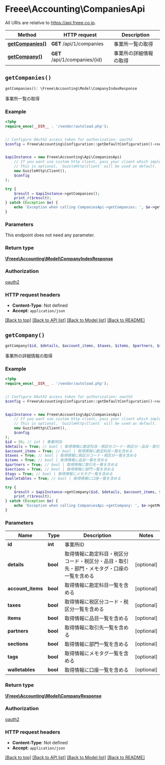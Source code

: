 # Freee\Accounting\CompaniesApi

All URIs are relative to https://api.freee.co.jp.

Method | HTTP request | Description
------------- | ------------- | -------------
[**getCompanies()**](CompaniesApi.md#getCompanies) | **GET** /api/1/companies | 事業所一覧の取得
[**getCompany()**](CompaniesApi.md#getCompany) | **GET** /api/1/companies/{id} | 事業所の詳細情報の取得


## `getCompanies()`

```php
getCompanies(): \Freee\Accounting\Model\CompanyIndexResponse
```

事業所一覧の取得



### Example

```php
<?php
require_once(__DIR__ . '/vendor/autoload.php');


// Configure OAuth2 access token for authorization: oauth2
$config = Freee\Accounting\Configuration::getDefaultConfiguration()->setAccessToken('YOUR_ACCESS_TOKEN');


$apiInstance = new Freee\Accounting\Api\CompaniesApi(
    // If you want use custom http client, pass your client which implements `GuzzleHttp\ClientInterface`.
    // This is optional, `GuzzleHttp\Client` will be used as default.
    new GuzzleHttp\Client(),
    $config
);

try {
    $result = $apiInstance->getCompanies();
    print_r($result);
} catch (Exception $e) {
    echo 'Exception when calling CompaniesApi->getCompanies: ', $e->getMessage(), PHP_EOL;
}
```

### Parameters

This endpoint does not need any parameter.

### Return type

[**\Freee\Accounting\Model\CompanyIndexResponse**](../Model/CompanyIndexResponse.md)

### Authorization

[oauth2](../../README.md#oauth2)

### HTTP request headers

- **Content-Type**: Not defined
- **Accept**: `application/json`

[[Back to top]](#) [[Back to API list]](../../README.md#endpoints)
[[Back to Model list]](../../README.md#models)
[[Back to README]](../../README.md)

## `getCompany()`

```php
getCompany($id, $details, $account_items, $taxes, $items, $partners, $sections, $tags, $walletables): \Freee\Accounting\Model\CompanyResponse
```

事業所の詳細情報の取得



### Example

```php
<?php
require_once(__DIR__ . '/vendor/autoload.php');


// Configure OAuth2 access token for authorization: oauth2
$config = Freee\Accounting\Configuration::getDefaultConfiguration()->setAccessToken('YOUR_ACCESS_TOKEN');


$apiInstance = new Freee\Accounting\Api\CompaniesApi(
    // If you want use custom http client, pass your client which implements `GuzzleHttp\ClientInterface`.
    // This is optional, `GuzzleHttp\Client` will be used as default.
    new GuzzleHttp\Client(),
    $config
);
$id = 56; // int | 事業所ID
$details = True; // bool | 取得情報に勘定科目・税区分コード・税区分・品目・取引先・部門・メモタグ・口座の一覧を含める
$account_items = True; // bool | 取得情報に勘定科目一覧を含める
$taxes = True; // bool | 取得情報に税区分コード・税区分一覧を含める
$items = True; // bool | 取得情報に品目一覧を含める
$partners = True; // bool | 取得情報に取引先一覧を含める
$sections = True; // bool | 取得情報に部門一覧を含める
$tags = True; // bool | 取得情報にメモタグ一覧を含める
$walletables = True; // bool | 取得情報に口座一覧を含める

try {
    $result = $apiInstance->getCompany($id, $details, $account_items, $taxes, $items, $partners, $sections, $tags, $walletables);
    print_r($result);
} catch (Exception $e) {
    echo 'Exception when calling CompaniesApi->getCompany: ', $e->getMessage(), PHP_EOL;
}
```

### Parameters

Name | Type | Description  | Notes
------------- | ------------- | ------------- | -------------
 **id** | **int**| 事業所ID |
 **details** | **bool**| 取得情報に勘定科目・税区分コード・税区分・品目・取引先・部門・メモタグ・口座の一覧を含める | [optional]
 **account_items** | **bool**| 取得情報に勘定科目一覧を含める | [optional]
 **taxes** | **bool**| 取得情報に税区分コード・税区分一覧を含める | [optional]
 **items** | **bool**| 取得情報に品目一覧を含める | [optional]
 **partners** | **bool**| 取得情報に取引先一覧を含める | [optional]
 **sections** | **bool**| 取得情報に部門一覧を含める | [optional]
 **tags** | **bool**| 取得情報にメモタグ一覧を含める | [optional]
 **walletables** | **bool**| 取得情報に口座一覧を含める | [optional]

### Return type

[**\Freee\Accounting\Model\CompanyResponse**](../Model/CompanyResponse.md)

### Authorization

[oauth2](../../README.md#oauth2)

### HTTP request headers

- **Content-Type**: Not defined
- **Accept**: `application/json`

[[Back to top]](#) [[Back to API list]](../../README.md#endpoints)
[[Back to Model list]](../../README.md#models)
[[Back to README]](../../README.md)
